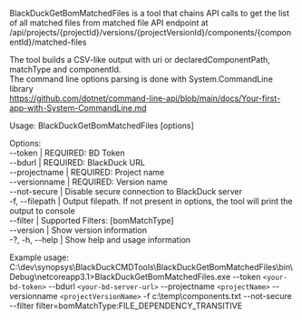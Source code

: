 BlackDuckGetBomMatchedFiles is a tool that chains API calls to get the list of all matched files from matched file API endpoint at 
/api/projects/{projectId}/versions/{projectVersionId}/components/{componentId}/matched-files

The tool builds a CSV-like output with uri or declaredComponentPath, matchType and componentId.  
The command line options parsing is done with System.CommandLine library  
https://github.com/dotnet/command-line-api/blob/main/docs/Your-first-app-with-System-CommandLine.md

 
Usage:
  BlackDuckGetBomMatchedFiles [options]

Options:  
 --token <token>               | REQUIRED: BD Token  
 --bdurl <bdurl>               | REQUIRED: BlackDuck URL   
  --projectname <projectname>  | REQUIRED: Project name   
  --versionname <versionname>  | REQUIRED: Version name   
  --not-secure                 | Disable secure connection to BlackDuck server  
  -f, --filepath <filepath>    | Output filepath. If not present in options, the tool will print the output to console  
  --filter <filter>            | Supported Filters: [bomMatchType]  
  --version                    | Show version information  
  -?, -h, --help               | Show help and usage information  
 
 Example usage:
C:\dev\synopsys\BlackDuckCMDTools\BlackDuckGetBomMatchedFiles\bin\Debug\netcoreapp3.1>BlackDuckGetBomMatchedFiles.exe --token `<your-bd-token>` --bdurl `<your-bd-server-url>` --projectname `<projectName>` --versionname `<projectVersionName>` -f c:\temp\components.txt --not-secure --filter filter=bomMatchType:FILE_DEPENDENCY_TRANSITIVE
